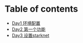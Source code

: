 # Table of contents

* [Day1 环境配置](README.md)
* [Day2 第一个功能](day2-di-yi-ge-gong-neng.md)
* [Day3 设置starknet](day3-she-zhi-starknet.md)
